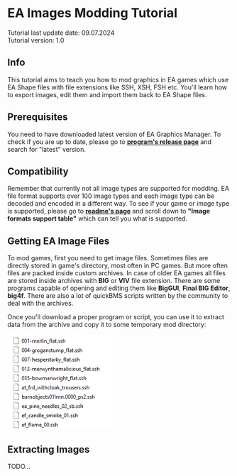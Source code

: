 # EA Images Modding Tutorial

Tutorial last update date: 09.07.2024<br>
Tutorial version: 1.0

## Info

This tutorial aims to teach you how to mod graphics in EA games
which use EA Shape files with file extensions like SSH, XSH, FSH etc.
You'll learn how to export images, edit them and import them back to EA Shape files.


## Prerequisites

You need to have downloaded latest version of EA Graphics Manager.
To check if you are up to date, please go to
**[program's release page](https://github.com/bartlomiejduda/EA-Graphics-Manager/releases)**
and search for "latest" version.


## Compatibility

Remember that currently not all image types are supported for modding.
EA file format supports over 100 image types and each image type
can be decoded and encoded in a different way.
To see if your game or image type is supported, please go to
**[readme's page](https://github.com/bartlomiejduda/EA-Graphics-Manager/blob/main/README.md)**
and scroll down to **"Image formats support table"** which can tell you what is supported.

## Getting EA Image Files

To mod games, first you need to get image files.
Sometimes files are directly stored in game's directory, most often in PC games.
But more often files are packed inside custom archives. In case of older EA games
all files are stored inside archives with **BIG** or **VIV** file extension.
There are some programs capable of opening and editing them like **BigGUI**,
**Final BIG Editor**, **big4f**. There are also a lot of quickBMS scripts written
by the community to deal with the archives.

Once you'll download a proper program or script, you can use it to extract data
from the archive and copy it to some temporary mod directory:

<img src="..\img\modding_tutorial\files_to_mod.png">

## Extracting Images

TODO...
